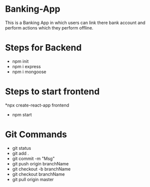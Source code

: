 # Banking-App
This is a Banking App in which users can link there bank account and perform actions which they perform offline.

# Steps for Backend 
* npm init 
* npm i express 
* npm i mongoose 

# Steps to start frontend 
*npx create-react-app frontend 
* npm start  

# Git Commands 
* git status
* git add . 
* git commit -m "Msg"
* git push origin branchName 
* git checkout -b branchName
* git checkout branchName
* git pull origin master
   
